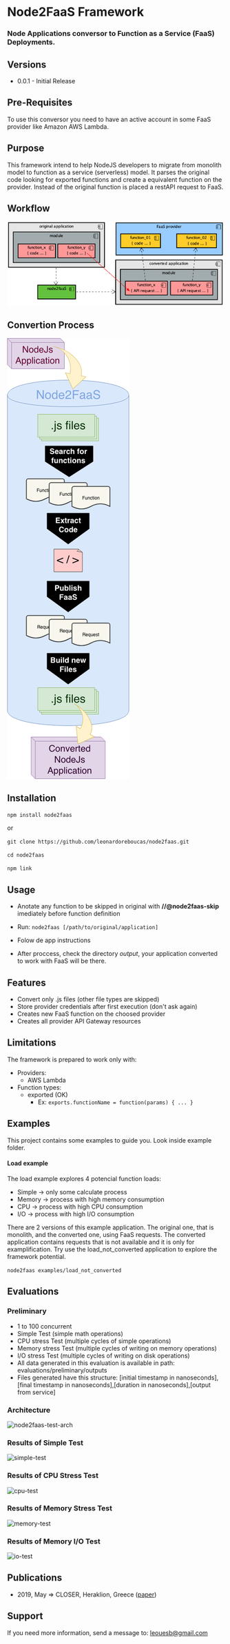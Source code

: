 # Node2FaaS Framework

### Node Applications conversor to Function as a Service (FaaS) Deployments.

## Versions

 - 0.0.1 - Initial Release

## Pre-Requisites

To use this conversor you need to have an active account in some FaaS provider like Amazon AWS Lambda.

## Purpose

This framework intend to help NodeJS developers to migrate from monolith model to function as a service (serverless) model. It parses the original code looking for exported functions and create a equivalent function on the provider. Instead of the original function is placed a restAPI request to FaaS.

## Workflow

![node2faas-workflow](images/workflow.png)

## Convertion Process

![node2faas-workflow](images/convertion-process.png)

## Installation

```npm install node2faas```

or

```git clone https://github.com/leonardoreboucas/node2faas.git```

```cd node2faas```

```npm link```

## Usage

- Anotate any function to be skipped in original with **//@node2faas-skip** imediately before function definition

- Run: ```node2faas [/path/to/original/application]```

- Folow de app instructions

- After proccess, check the directory *output*, your application converted to work with FaaS will be there.

## Features

- Convert only .js files (other file types are skipped)
- Store provider credentials after first execution (don't ask again)
- Creates new FaaS function on the choosed provider
- Creates all provider API Gateway resources

## Limitations

The framework is prepared to work only with:

- Providers:
	- AWS Lambda
- Function types:
	- exported (OK)
		- Ex: ```exports.functionName = function(params) { ... } ```

## Examples

This project contains some examples to guide you. Look inside example folder.

#### Load example

The load example explores 4 potencial function loads:
 - Simple -> only some calculate process
 - Memory -> process with high memory consumption
 - CPU -> process with high CPU consumption
 - I/O -> process with high I/O consumption

 There are 2 versions of this example application. The original one, that is monolith, and the converted one, using FaaS requests. The converted application contains requests that is not available and it is only for examplification. Try use the load_not_converted application to explore the framework potential.

 ```node2faas examples/load_not_converted```


## Evaluations

### Preliminary

- 1 to 100 concurrent
- Simple Test (simple math operations)
- CPU stress Test (multiple cycles of simple operations)
- Memory stress Test (multiple cycles of writing on memory operations)
- I/O stress Test (multiple cycles of writing on disk operations)
- All data generated in this evaluation is available in path: evaluations/preliminary/outputs
- Files generated have this structure: [initial timestamp in nanoseconds],[final timestamp in nanoseconds],[duration in nanoseconds],[output from service]

### Architecture

![node2faas-test-arch](images/test_arch.png)

### Results of Simple Test
![simple-test](images/test_simple_load.png)

### Results of CPU Stress Test
![cpu-test](images/test_cpu_load.png)

### Results of Memory Stress Test
![memory-test](images/test_mem_load.png)

### Results of Memory I/O Test
![io-test](images/test_io_load.png)

## Publications

 - 2019, May => CLOSER, Heraklion, Greece ([paper](https://www.scitepress.org/PublicationsDetail.aspx?ID=idUowDezrE8=&t=1))


## Support

If you need more information, send a message to: leouesb@gmail.com
